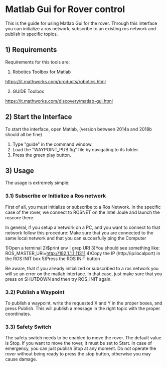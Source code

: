 # Matlab Gui for Rover control

This is the guide for using Matlab Gui for the rover.
Through this interface you can initialize a ros network, subscribe to an existing ros network and publish in specific topics.

##  1) Requirements

Requirements for this tools are:

1) Robotics Toolbox for Matlab

https://it.mathworks.com/products/robotics.html

2) GUIDE Toolbox

https://it.mathworks.com/discovery/matlab-gui.html

## 2) Start the Interface

To start the interface, open Matlab, (version between 2014a and 2018b should all be fine) 

1) Type "guide" in the command window.
2) Load the "WAYPOINT_PUB.fig" file by navigating to its folder.
3) Press the green play button.

## 3) Usage

The usage is extremely simple:

### 3.1) Subscribe or Initialize a Ros network

First of all, you must initialize or subscribe to a Ros Network.
In the specific case of the rover, we connect to ROSNET on the Intel Joule and launch the roscore there.

In general, if you setup a network on a PC, and you want to connect to that network follow this procedure:
Make sure that you are connected to the same local network and that you can succesfully ping the Computer

1)Open a terminal 
2)$print env | grep URI
3)You should see something like: ROS_MASTER_URI=http://192.1.1.1:11311 
4)Copy the IP (http://ip:localport) in the ROS INIT box 
5)Press the ROS INIT button 

Be aware, that if you already initialized or subscribed to a ros network you will se an error on the matlab interface. In that case, just make sure
that you press on SHUTDOWN and then try ROS_INIT again.

### 3.2) Publish a Waypoint

To publish a waypoint, write the requested X and Y in the proper boxes, and press Publish.
This will publish a message in the right topic with the proper coordinates.


### 3.3) Safety Switch

The safety switch needs to be enabled to move the rover. The default value is Stop. If you want to move the rover, it must be set to Start.
In case of emergency, you can just publish Stop at any moment.
Do not operate the rover without being ready to press the stop button, otherwise you may cause damage.




